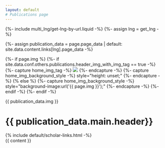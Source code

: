 ```yaml
---
layout: default
# Publications page
---
```

{%- include multi_lng/get-lng-by-url.liquid -%}
{%- assign lng = get_lng -%}

{%- assign publication_data = page.page_data | default: site.data.content.links[lng].page_data -%}

{%- if page.img %}
  {%- if site.data.conf.others.publications.header_img_with_img_tag == true -%}
    {%- capture home_img_tag -%} <img src="{{ page.img }}" /> {%- endcapture -%}
    {%- capture home_img_background_style -%} style="height: unset;" {%- endcapture -%}
  {% else %}
    {%- capture home_img_background_style -%} style="background-image:url('{{ page.img }}');" {%- endcapture -%}
  {%- endif -%}
{%- endif -%}


<div class="multipurpose-container publication-heading-container">
  <div class="home-heading" {{home_img_background_style}}>
    {{ publication_data.img }}
  </div>
  <h1>{{ publication_data.main.header}}</h1>
  <div class="row about-main">
    <div class="meta-container">
      {% include default/scholar-links.html -%}
    </div>
  </div>
</div>

<div class="multipurpose-container publications-container">
    {{ content }}
</div>
